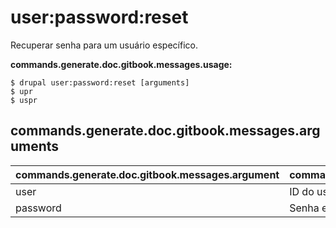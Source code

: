 # user:password:reset
Recuperar senha para um usuário específico.

**commands.generate.doc.gitbook.messages.usage:**
```
$ drupal user:password:reset [arguments]
$ upr  
$ uspr  
```

## commands.generate.doc.gitbook.messages.arguments
commands.generate.doc.gitbook.messages.argument | commands.generate.doc.gitbook.messages.details
---------|-------------
user | ID do usuário
password | Senha em formato texto
